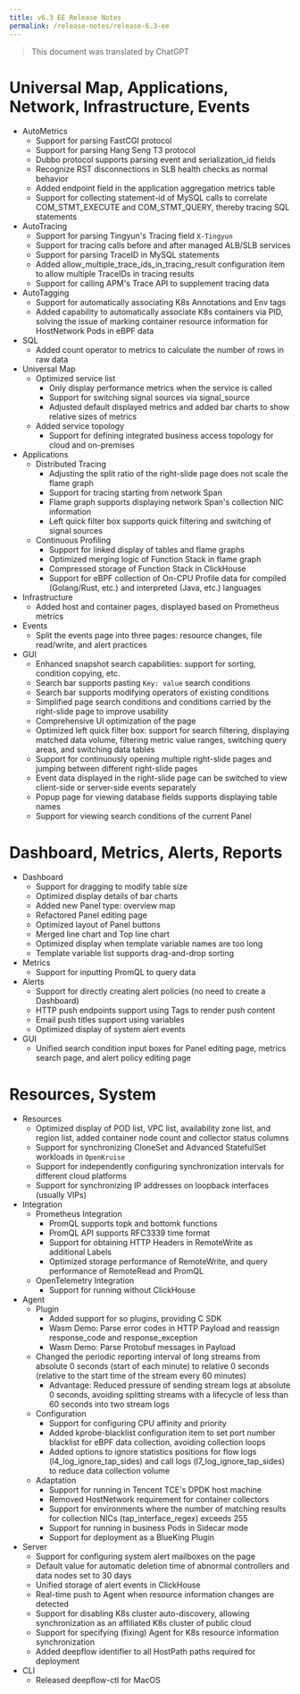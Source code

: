 ```yaml
---
title: v6.3 EE Release Notes
permalink: /release-notes/release-6.3-ee
---
```


> This document was translated by ChatGPT

# Universal Map, Applications, Network, Infrastructure, Events

- AutoMetrics
  - Support for parsing FastCGI protocol
  - Support for parsing Hang Seng T3 protocol
  - Dubbo protocol supports parsing event and serialization_id fields
  - Recognize RST disconnections in SLB health checks as normal behavior
  - Added endpoint field in the application aggregation metrics table
  - Support for collecting statement-id of MySQL calls to correlate COM_STMT_EXECUTE and COM_STMT_QUERY, thereby tracing SQL statements
- AutoTracing
  - Support for parsing Tingyun's Tracing field `X-Tingyun`
  - Support for tracing calls before and after managed ALB/SLB services
  - Support for parsing TraceID in MySQL statements
  - Added allow_multiple_trace_ids_in_tracing_result configuration item to allow multiple TraceIDs in tracing results
  - Support for calling APM's Trace API to supplement tracing data
- AutoTagging
  - Support for automatically associating K8s Annotations and Env tags
  - Added capability to automatically associate K8s containers via PID, solving the issue of marking container resource information for HostNetwork Pods in eBPF data
- SQL
  - Added count operator to metrics to calculate the number of rows in raw data
- Universal Map
  - Optimized service list
    - Only display performance metrics when the service is called
    - Support for switching signal sources via signal_source
    - Adjusted default displayed metrics and added bar charts to show relative sizes of metrics
  - Added service topology
    - Support for defining integrated business access topology for cloud and on-premises
- Applications
  - Distributed Tracing
    - Adjusting the split ratio of the right-slide page does not scale the flame graph
    - Support for tracing starting from network Span
    - Flame graph supports displaying network Span's collection NIC information
    - Left quick filter box supports quick filtering and switching of signal sources
  - Continuous Profiling
    - Support for linked display of tables and flame graphs
    - Optimized merging logic of Function Stack in flame graph
    - Compressed storage of Function Stack in ClickHouse
    - Support for eBPF collection of On-CPU Profile data for compiled (Golang/Rust, etc.) and interpreted (Java, etc.) languages
- Infrastructure
  - Added host and container pages, displayed based on Prometheus metrics
- Events
  - Split the events page into three pages: resource changes, file read/write, and alert practices
- GUI
  - Enhanced snapshot search capabilities: support for sorting, condition copying, etc.
  - Search bar supports pasting `Key: value` search conditions
  - Search bar supports modifying operators of existing conditions
  - Simplified page search conditions and conditions carried by the right-slide page to improve usability
  - Comprehensive UI optimization of the page
  - Optimized left quick filter box: support for search filtering, displaying matched data volume, filtering metric value ranges, switching query areas, and switching data tables
  - Support for continuously opening multiple right-slide pages and jumping between different right-slide pages
  - Event data displayed in the right-slide page can be switched to view client-side or server-side events separately
  - Popup page for viewing database fields supports displaying table names
  - Support for viewing search conditions of the current Panel

# Dashboard, Metrics, Alerts, Reports

- Dashboard
  - Support for dragging to modify table size
  - Optimized display details of bar charts
  - Added new Panel type: overview map
  - Refactored Panel editing page
  - Optimized layout of Panel buttons
  - Merged line chart and Top line chart
  - Optimized display when template variable names are too long
  - Template variable list supports drag-and-drop sorting
- Metrics
  - Support for inputting PromQL to query data
- Alerts
  - Support for directly creating alert policies (no need to create a Dashboard)
  - HTTP push endpoints support using Tags to render push content
  - Email push titles support using variables
  - Optimized display of system alert events
- GUI
  - Unified search condition input boxes for Panel editing page, metrics search page, and alert policy editing page

# Resources, System

- Resources
  - Optimized display of POD list, VPC list, availability zone list, and region list, added container node count and collector status columns
  - Support for synchronizing CloneSet and Advanced StatefulSet workloads in `OpenKruise`
  - Support for independently configuring synchronization intervals for different cloud platforms
  - Support for synchronizing IP addresses on loopback interfaces (usually VIPs)
- Integration
  - Prometheus Integration
    - PromQL supports topk and bottomk functions
    - PromQL API supports RFC3339 time format
    - Support for obtaining HTTP Headers in RemoteWrite as additional Labels
    - Optimized storage performance of RemoteWrite, and query performance of RemoteRead and PromQL
  - OpenTelemetry Integration
    - Support for running without ClickHouse
- Agent
  - Plugin
    - Added support for so plugins, providing C SDK
    - Wasm Demo: Parse error codes in HTTP Payload and reassign response_code and response_exception
    - Wasm Demo: Parse Protobuf messages in Payload
  - Changed the periodic reporting interval of long streams from absolute 0 seconds (start of each minute) to relative 0 seconds (relative to the start time of the stream every 60 minutes)
    - Advantage: Reduced pressure of sending stream logs at absolute 0 seconds, avoiding splitting streams with a lifecycle of less than 60 seconds into two stream logs
  - Configuration
    - Support for configuring CPU affinity and priority
    - Added kprobe-blacklist configuration item to set port number blacklist for eBPF data collection, avoiding collection loops
    - Added options to ignore statistics positions for flow logs (l4_log_ignore_tap_sides) and call logs (l7_log_ignore_tap_sides) to reduce data collection volume
  - Adaptation
    - Support for running in Tencent TCE's DPDK host machine
    - Removed HostNetwork requirement for container collectors
    - Support for environments where the number of matching results for collection NICs (tap_interface_regex) exceeds 255
    - Support for running in business Pods in Sidecar mode
    - Support for deployment as a BlueKing Plugin
- Server
  - Support for configuring system alert mailboxes on the page
  - Default value for automatic deletion time of abnormal controllers and data nodes set to 30 days
  - Unified storage of alert events in ClickHouse
  - Real-time push to Agent when resource information changes are detected
  - Support for disabling K8s cluster auto-discovery, allowing synchronization as an affiliated K8s cluster of public cloud
  - Support for specifying (fixing) Agent for K8s resource information synchronization
  - Added deepflow identifier to all HostPath paths required for deployment
- CLI
  - Released deepflow-ctl for MacOS